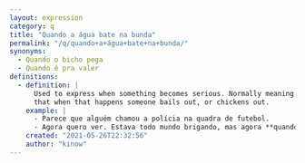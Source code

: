```yaml
---
layout: expression
category: q
title: "Quando a água bate na bunda"
permalink: "/q/quando+a+água+bate+na+bunda/"
synonyms:
  - Quando o bicho pega
  - Quando é pra valer
definitions:
  - definition: |
      Used to express when something becomes serious. Normally meaning
      that when that happens someone bails out, or chickens out.
    example: |
      - Parece que alguém chamou a polícia na quadra de futebol.
      - Agora quero ver. Estava todo mundo brigando, mas agora **quando a água bate na bunda** quero ver quem é macho mesmo.
    created: "2021-05-26T22:32:56"
    author: "kinow"
---
```

